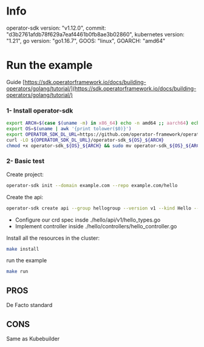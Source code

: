 # Info 
operator-sdk version: "v1.12.0", commit: "d3b2761afdb78f629a7eaf4461b0fb8ae3b02860", kubernetes version: "1.21", go version: "go1.16.7", GOOS: "linux", GOARCH: "amd64"

# Run the example

Guide [https://sdk.operatorframework.io/docs/building-operators/golang/tutorial/](https://sdk.operatorframework.io/docs/building-operators/golang/tutorial/)

### 1- Install operator-sdk 

```bash
export ARCH=$(case $(uname -m) in x86_64) echo -n amd64 ;; aarch64) echo -n arm64 ;; *) echo -n $(uname -m) ;; esac)
export OS=$(uname | awk '{print tolower($0)}')
export OPERATOR_SDK_DL_URL=https://github.com/operator-framework/operator-sdk/releases/download/v1.12.0
curl -LO ${OPERATOR_SDK_DL_URL}/operator-sdk_${OS}_${ARCH}
chmod +x operator-sdk_${OS}_${ARCH} && sudo mv operator-sdk_${OS}_${ARCH} /usr/local/bin/operator-sdk
```

### 2- Basic test

Create project:

```bash
operator-sdk init --domain example.com --repo example.com/hello
```

Create the api:

```bash
operator-sdk create api --group hellogroup --version v1 --kind Hello --resource --controller
```

* Configure our crd spec insde ./hello/api/v1/hello_types.go
* Implement controller inside ./hello/controllers/hello_controller.go


Install all the resources in the cluster:
```bash
make install
```

run the example
```bash
make run
```




## PROS

De Facto standard


## CONS

Same as Kubebuilder
